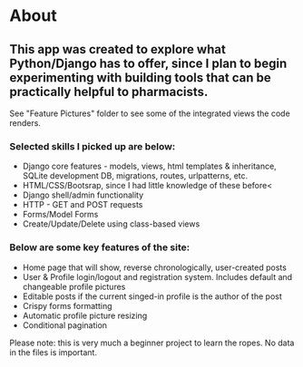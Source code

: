 # About

## This app was created to explore what Python/Django has to offer, since I plan to begin experimenting with building tools that can be practically helpful to pharmacists.  
See "Feature Pictures" folder to see some of the integrated views the code renders.

### Selected skills I picked up are below:
   * Django core features - models, views, html templates & inheritance, SQLite development DB, migrations, routes, urlpatterns, etc.
   * HTML/CSS/Bootsrap, since I had little knowledge of these before<
   * Django shell/admin functionality
   * HTTP - GET and POST requests
   * Forms/Model Forms
   * Create/Update/Delete using class-based views
        
### Below are some key features of the site:
   * Home page that will show, reverse chronologically, user-created posts
   * User & Profile login/logout and registration system. Includes default and changeable profile pictures
   * Editable posts if the current singed-in profile is the author of the post
   * Crispy forms formatting
   * Automatic profile picture resizing
   * Conditional pagination

Please note: this is very much a beginner project to learn the ropes. No data in the files is important.
